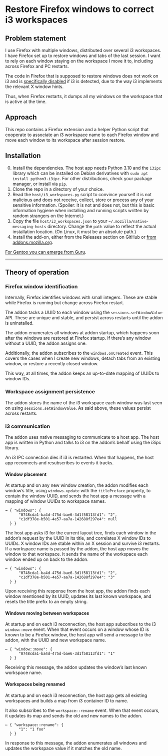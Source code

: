 # Restore Firefox windows to correct i3 workspaces

## Problem statement

I use Firefox with multiple windows,
distributed over several i3 workspaces.
I have Firefox set up to restore windows and tabs of the last session.
I want to rely on each window staying on the workspace I move it to,
including across Firefox and PC restarts.

The code in Firefox that is supposed to restore windows
does not work on i3
and is [specifically disabled][disabled] if i3 is detected,
due to the way i3 implements the relevant X window hints.

[disabled]: https://searchfox.org/mozilla-central/rev/48eb17ba6bb3ce3198ee136785487c26cb64a025/widget/gtk/nsWindow.cpp#2854

Thus, when Firefox restarts, it dumps all my windows on the workspace
that is active at the time.

## Approach

This repo contains a Firefox extension and a helper Python script
that cooperate to associate an i3 workspace name to each Firefox window
and move each window to its workspace after session restore.

## Installation

0. Install the dependencies.
   The host app needs Python 3.10 and the `i3ipc` library
   which can be installed on Debian derivatives
   with `sudo apt install python3-i3ipc`.
   For other distributions, check your package manager,
   or install via `pip`.
1. Clone the repo in a directory of your choice.
2. Read the `host/i3_workspaces.py` script
   to convince yourself it is not malicious
   and does not receive, collect, store or process
   any of your sensitive information.
   (Spoiler: it is not and does not,
   but this is basic information hygiene
   when installing and running scripts
   written by random strangers on the Internet.)
3. Copy the file `host/i3_workspaces.json`
   to your `~/.mozilla/native-messaging-hosts` directory.
   Change the `path` value to reflect the actual installation location.
   (On Linux, it must be an absolute path.)
4. Install the add-on,
   either from the Releases section on GitHub
   or [from addons.mozilla.org][amo].

[amo]: https://addons.mozilla.org/en-US/firefox/addon/i3-workspaces/

[For Gentoo you can emerge from Guru](https://github.com/gentoo/guru/tree/master/x11-wm/firefox-i3-workspaces).

----

## Theory of operation

### Firefox window identification

Internally, Firefox identifies windows with small integers.
These are stable while Firefox is running
but change across Firefox restart.

The addon tacks a UUID to each window
using the `sessions.setWindowValue` API.
These are unique and stable,
and persist across restarts until the addon is uninstalled.

The addon enumerates all windows at addon startup,
which happens soon after the windows are restored at Firefox startup.
If there’s any window without a UUID, the addon assigns one.

Additionally, the addon subscribes to the `windows.onCreated` event.
This covers the cases when I
create new windows,
detach tabs from an existing window,
or restore a recently closed window.

This way, at all times,
the addon keeps an up-to-date mapping of UUIDs to window IDs.

### Workspace assignment persistence

The addon stores the name of the i3 workspace
each window was last seen on
using `sessions.setWindowValue`.
As said above, these values persist across restarts.

### i3 communication

The addon uses native messaging to communicate to a host app.
The host app is written in Python
and talks to i3 on the addon’s behalf using the i3ipc library.

An i3 IPC connection dies if i3 is restarted.
When that happens, the host app reconnects
and resubscribes to events it tracks.

#### Window placement

At startup and on any new window creation,
the addon modifies each window’s title,
using `windows.update` with the `titlePreface` property,
to contain the window UUID,
and sends the host app a message
with a mapping of window UUIDs to workspace names.

```
→ { "windows": {
      "0748cda1-ba4d-475d-bae6-3d1f58113fd1": "2",
      "c1df378e-b501-4e57-aa7a-142688f297e4": null
  } }
```

The host app asks i3 for the current layout tree,
finds each window in the addon’s request by the UUID in its title,
and correlates X window IDs to UUIDs.
X window IDs are stable within an X session
and survive i3 restarts.
If a workspace name is passed by the addon,
the host app moves the window to that workspace.
It sends the name of the workspace each window ended up on
back to the addon.

```
← { "windows": {
      "0748cda1-ba4d-475d-bae6-3d1f58113fd1": "2",
      "c1df378e-b501-4e57-aa7a-142688f297e4": "3"
  } }
```

Upon receiving this response from the host app,
the addon finds each window mentioned by its UUID,
updates its last known workspace,
and resets the title prefix to an empty string.

#### Windows moving between workspaces

At startup and on each i3 reconnection,
the host app subscribes to the i3 `window::move` event.
When that event occurs on a window
whose ID is known to be a Firefox window,
the host app will send a message to the addon,
with the UUID and new workspace name.

```
← { "window::move": {
      "0748cda1-ba4d-475d-bae6-3d1f58113fd1": "1"
  } }
```

Receiving this message,
the addon updates the window’s last known workspace name.

#### Workspaces being renamed

At startup and on each i3 reconnection,
the host app gets all existing workspaces
and builds a map from i3 container ID to name.

It also subscribes to the `workspace::rename` event.
When that event occurs, it updates its map
and sends the old and new names to the addon.

```
← { "workspace::rename": {
      "1": "1 foo"
  } }
```

In response to this message, the addon enumerates all windows
and updates the workspace value if it matches the old name.
